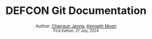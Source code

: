 <div align="center">
  <h1> DEFCON Git Documentation</h1>

<sub>Author:
<a href="https://www.linkedin.com/in/changun-jeong-765106277/" target="_blank">Changun Jeong,</a>
<a href="https://www.linkedin.com/in/changun-jeong-765106277/" target="_blank">Kenneth Moon</a><br>
<small> First Edition: 27 July, 2024</small>
</sub>

</div>

